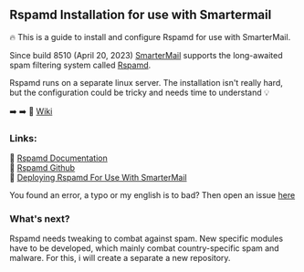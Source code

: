 ## Rspamd Installation for use with Smartermail

:fire: This is a guide to install and configure Rspamd for use with SmarterMail.

Since build 8510 (April 20, 2023) [SmarterMail](https://www.smartertools.com/smartermail/business-email-server) supports the long-awaited spam filtering system called  [Rspamd](https://rspamd.com/).

Rspamd runs on a separate linux server. The installation isn't really hard, but the configuration could be tricky and needs time to understand :bulb: 

:arrow_right: :arrow_right: :bookmark: [Wiki](../../wiki)

### Links:

:link: [Rspamd Documentation](https://rspamd.com/doc/index.html)<br>
:link: [Rspamd Github](https://github.com/rspamd/rspamd)<br>
:link: [Deploying Rspamd For Use With SmarterMail](https://portal.smartertools.com/kb/a3595/deploying-rspamd-for-use-with-smartermail.aspx?KBSearchID=904007)

You found an error, a typo or my english is to bad? Then open an issue [here](issue)

### What's next?

Rspamd needs tweaking to combat against spam. New specific modules have to be developed, which mainly combat country-specific spam and malware.
For this, i will create a separate a new repository.

